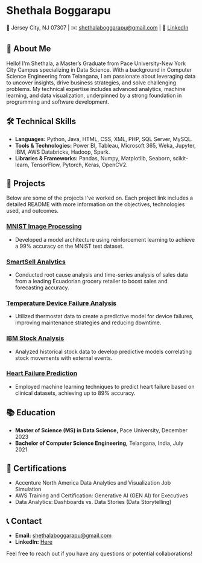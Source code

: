 # Shethala Boggarapu

📍 Jersey City, NJ 07307 | ✉️ [shethalaboggarapu@gmail.com](mailto:shethalaboggarapu@gmail.com) | 🔗 [LinkedIn](www.linkedin.com/in/shethala-boggarapu123)

## 👋 About Me
Hello! I'm Shethala, a Master’s Graduate from Pace University-New York City Campus specializing in Data Science. With a background in Computer Science Engineering from Telangana, I am passionate about leveraging data to uncover insights, drive business strategies, and solve challenging problems. My technical expertise includes advanced analytics, machine learning, and data visualization, underpinned by a strong foundation in programming and software development.

## 🛠 Technical Skills
- **Languages:** Python, Java, HTML, CSS, XML, PHP, SQL Server, MySQL.
- **Tools & Technologies:** Power BI, Tableau, Microsoft 365, Weka, Jupyter, IBM, AWS Databricks, Hadoop, Spark.
- **Libraries & Frameworks:** Pandas, Numpy, Matplotlib, Seaborn, scikit-learn, TensorFlow, Pytorch, Keras, OpenCV2.

## 🌟 Projects
Below are some of the projects I've worked on. Each project link includes a detailed README with more information on the objectives, technologies used, and outcomes.

### [MNIST Image Processing](https://github.com/ShethalaBoggarapu/MNIST)
- Developed a model architecture using reinforcement learning to achieve a 99% accuracy on the MNIST test dataset.

### [SmartSell Analytics](https://github.com/ShethalaBoggarapu/SmartSell)
- Conducted root cause analysis and time-series analysis of sales data from a leading Ecuadorian grocery retailer to boost sales and forecasting accuracy.

### [Temperature Device Failure Analysis](https://github.com/ShethalaBoggarapu/TemperatureDeviceFailure)
- Utilized thermostat data to create a predictive model for device failures, improving maintenance strategies and reducing downtime.

### [IBM Stock Analysis](https://github.com/ShethalaBoggarapu/IBMStocks)
- Analyzed historical stock data to develop predictive models correlating stock movements with external events.

### [Heart Failure Prediction](https://github.com/ShethalaBoggarapu/HeartFailure)
- Employed machine learning techniques to predict heart failure based on clinical datasets, achieving up to 89% accuracy.

## 📚 Education
- **Master of Science (MS) in Data Science,** Pace University, December 2023
- **Bachelor of Computer Science Engineering,** Telangana, India, July 2021

## 📜 Certifications
- Accenture North America Data Analytics and Visualization Job Simulation
- AWS Training and Certification: Generative AI (GEN AI) for Executives
- Data Analytics: Dashboards vs. Data Stories (Data Storytelling)

## 📞 Contact
- **Email:** [shethalaboggarapu@gmail.com](mailto:shethalaboggarapu@gmail.com)
- **LinkedIn:** [Here](www.linkedin.com/in/shethala-boggarapu123)

Feel free to reach out if you have any questions or potential collaborations!
